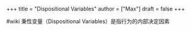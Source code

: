 +++
title = "Dispositional Variables"
author = ["Max"]
draft = false
+++

\#wiki
秉性变量（Dispositional Variables）是指行为的内部决定因素
